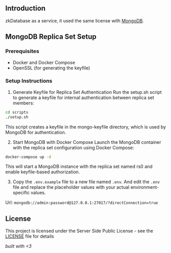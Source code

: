 ## Introduction

zkDatabase as a service, it used the same license with [MongoDB](https://www.mongodb.com/).

## MongoDB Replica Set Setup

### Prerequisites

- Docker and Docker Compose
- OpenSSL (for generating the keyfile)

### Setup Instructions

1. Generate Keyfile for Replica Set Authentication
   Run the setup.sh script to generate a keyfile for internal authentication between replica set members:

```bash
cd scripts
./setup.sh
```

This script creates a keyfile in the mongo-keyfile directory, which is used by MongoDB for authentication.

2. Start MongoDB with Docker Compose
   Launch the MongoDB container with the replica set configuration using Docker Compose:

```bash
docker-compose up -d
```

This will start a MongoDB instance with the replica set named rs0 and enable keyfile-based authorization.

3. Copy the `.env.example` file to a new file named `.env`. And edit the `.env` file and replace the placeholder values with your actual environment-specific values.

Url: `mongodb://admin:password@127.0.0.1:27017/?directConnection=true`

## License

This project is licensed under the Server Side Public License - see the [LICENSE](LICENSE) file for details

_built with <3_
